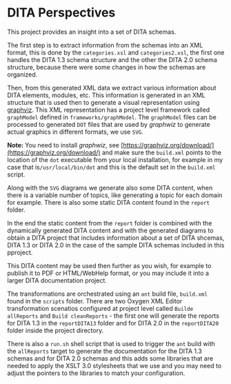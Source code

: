 # DITA Perspectives

This project provides an insight into a set of DITA schemas.

The first step is to extract information from the schemas into an XML format, this is done by the `categories.xsl` and `categories2.xsl`, the first one handles the DITA 1.3 schema structure and the other the DITA 2.0 schema structure, because there were some changes in how the schemas are organized.

Then, from this generated XML data we extract various information about DITA elements, modules, etc. This information is generated in an XML structure that is used then to generate a visual representation using [graphviz](https://graphviz.org/). This XML representation has a project level framework called `graphModel` defined in `frameworks/graphModel`. The `graphModel` files can be processed to generated `DOT` files that are used by *graphwiz* to generate actual graphics in different formats, we use `SVG`. 

**Note:** You need to install *graphwiz*, see [https://graphviz.org/download/](https://graphviz.org/download/) and make sure the `build.xml` points to the location of the `dot` executable from your local installation, for example in my case that is`/usr/local/bin/dot` and this is the default set in the `build.xml` script. 

Along with the `SVG` diagrams we generate also some DITA content, when there is a variable number of topics, like generating a topic for each domain for example. There is also some static DITA content found in the `report` folder.

In the end the static content from the `report` folder is combined with the dynamically generated DITA content and with the generated diagrams to obtain a DITA project that includes information about a set of DITA shcemas, DITA 1.3 or DITA 2.0 in the case of the sample DITA schemas included in this pproject. 

This DITA content may be used then further as you wish, for example to publish it to PDF or HTML/WebHelp format, or you may include it into a larger DITA documentation project.

The transformations are orchestrated using an `ant` build file, `build.xml` found in the `scripts` folder. There are two Oxygen XML Editor transformation scenatios configured at project level called `Builde allReports` and `Build cleanReports` - the first one will generate the reports for DITA 1.3 in the `reportDITA13` folder and for DITA 2.0 in the `reportDITA20` folder inside the project directory.

There is also a `run.sh` shell script that is used to trigger the `ant` build with the `allReports` target to generate the documentation for the DITA 1.3 schemas and for DITA 2.0 schemas and this adds some libraries that are needed to apply the XSLT 3.0 stylesheets that we use and you may need to adjust the pointers to the libraries to match your configuration.  









